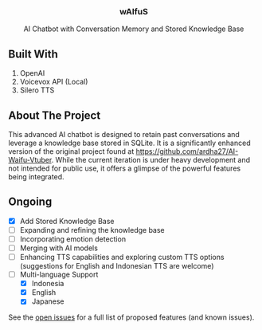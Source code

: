 <br />
<div align="center">
  <a href="#">
  </a>
  <h3 align="center">wAIfuS</h3>
  <p align="center">
    AI Chatbot with Conversation Memory and Stored Knowledge Base
    <br />
  </p>
</div>


## Built With

1. OpenAI
2. Voicevox API (Local)
3. Silero TTS


## About The Project
This advanced AI chatbot is designed to retain past conversations and leverage a knowledge base stored in SQLite. It is a significantly enhanced version of the original project found at https://github.com/ardha27/AI-Waifu-Vtuber. While the current iteration is under heavy development and not intended for public use, it offers a glimpse of the powerful features being integrated.

## Ongoing

- [x] Add Stored Knowledge Base
- [ ] Expanding and refining the knowledge base
- [ ] Incorporating emotion detection
- [ ] Merging with AI models
- [ ] Enhancing TTS capabilities and exploring custom TTS options (suggestions for English and Indonesian TTS are welcome)
- [ ] Multi-language Support
    - [x] Indonesia
    - [x] English
    - [x] Japanese

See the [open issues](https://github.com/SynthpX/wAIfuS/issues) for a full list of proposed features (and known issues).


